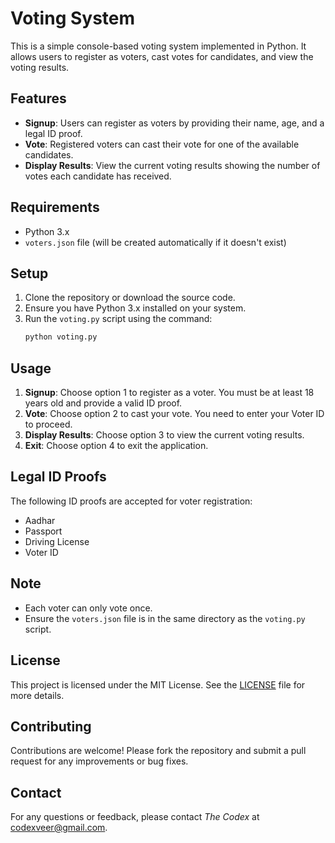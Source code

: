 # Voting System

This is a simple console-based voting system implemented in Python. It allows users to register as voters, cast votes for candidates, and view the voting results.

## Features

- **Signup**: Users can register as voters by providing their name, age, and a legal ID proof.
- **Vote**: Registered voters can cast their vote for one of the available candidates.
- **Display Results**: View the current voting results showing the number of votes each candidate has received.

## Requirements

- Python 3.x
- `voters.json` file (will be created automatically if it doesn't exist)

## Setup

1. Clone the repository or download the source code.
2. Ensure you have Python 3.x installed on your system.
3. Run the `voting.py` script using the command:
   ```bash
   python voting.py
   ```

## Usage

1. **Signup**: Choose option 1 to register as a voter. You must be at least 18 years old and provide a valid ID proof.
2. **Vote**: Choose option 2 to cast your vote. You need to enter your Voter ID to proceed.
3. **Display Results**: Choose option 3 to view the current voting results.
4. **Exit**: Choose option 4 to exit the application.

## Legal ID Proofs

The following ID proofs are accepted for voter registration:
- Aadhar
- Passport
- Driving License
- Voter ID

## Note

- Each voter can only vote once.
- Ensure the `voters.json` file is in the same directory as the `voting.py` script.

## License

This project is licensed under the MIT License. See the [LICENSE](LICENSE) file for more details.

## Contributing

Contributions are welcome! Please fork the repository and submit a pull request for any improvements or bug fixes.

## Contact

For any questions or feedback, please contact *The Codex* at codexveer@gmail.com.
